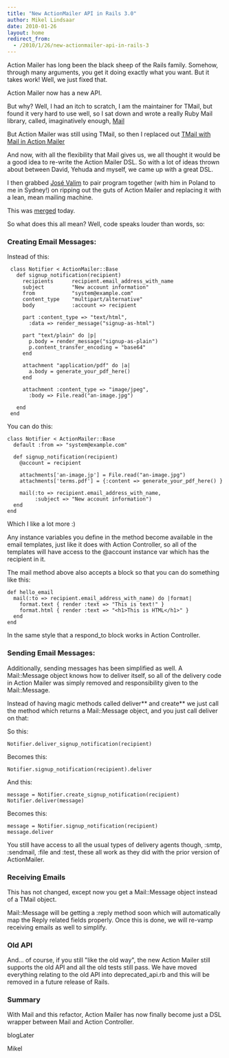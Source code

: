 ```yaml
---
title: "New ActionMailer API in Rails 3.0"
author: Mikel Lindsaar
date: 2010-01-26
layout: home
redirect_from:
  - /2010/1/26/new-actionmailer-api-in-rails-3
---
```

Action Mailer has long been the black sheep of the Rails family.
Somehow, through many arguments, you get it doing exactly what you want.
But it takes work! Well, we just fixed that.

Action Mailer now has a new API.

But why? Well, I had an itch to scratch, I am the maintainer for TMail,
but found it very hard to use well, so I sat down and wrote a really
Ruby Mail library, called, imaginatively enough,
[Mail](https://lindsaar.net/2010/1/23/mail-gem-version-2-released)

But Action Mailer was still using TMail, so then I replaced out [TMail
with Mail in Action
Mailer](https://lindsaar.net/2009/12/30/mail-in-actionmailer)

And now, with all the flexibility that Mail gives us, we all thought it
would be a good idea to re-write the Action Mailer DSL. So with a lot of
ideas thrown about between David, Yehuda and myself, we came up with a
great DSL.

I then grabbed [José Valim](http://blog.plataformatec.com.br/) to pair
program together (with him in Poland to me in Sydney!) on ripping out
the guts of Action Mailer and replacing it with a lean, mean mailing
machine.

This was
[merged](http://github.com/rails/rails/commit/abad097016bf5243e9812f6a031f421a986b09f7)
today.

So what does this all mean? Well, code speaks louder than words, so:

### Creating Email Messages:

Instead of this:

``` fixed
 class Notifier < ActionMailer::Base
   def signup_notification(recipient)
     recipients      recipient.email_address_with_name
     subject         "New account information"
     from            "system@example.com"
     content_type    "multipart/alternative"
     body            :account => recipient

     part :content_type => "text/html",
       :data => render_message("signup-as-html")

     part "text/plain" do |p|
       p.body = render_message("signup-as-plain")
       p.content_transfer_encoding = "base64"
     end

     attachment "application/pdf" do |a|
       a.body = generate_your_pdf_here()
     end

     attachment :content_type => "image/jpeg",
       :body => File.read("an-image.jpg")

   end
 end
```

You can do this:

``` fixed
class Notifier < ActionMailer::Base
  default :from => "system@example.com"

  def signup_notification(recipient)
    @account = recipient

    attachments['an-image.jp'] = File.read("an-image.jpg")
    attachments['terms.pdf'] = {:content => generate_your_pdf_here() }

    mail(:to => recipient.email_address_with_name,
         :subject => "New account information")
  end
end
```

Which I like a lot more :)

Any instance variables you define in the method become available in the
email templates, just like it does with Action Controller, so all of the
templates will have access to the \@account instance var which has the
recipient in it.

The mail method above also accepts a block so that you can do something
like this:

``` fixed
def hello_email
  mail(:to => recipient.email_address_with_name) do |format|
    format.text { render :text => "This is text!" }
    format.html { render :text => "<h1>This is HTML</h1>" }
  end
end
```

In the same style that a respond_to block works in Action Controller.

### Sending Email Messages:

Additionally, sending messages has been simplified as well. A
Mail::Message object knows how to deliver itself, so all of the delivery
code in Action Mailer was simply removed and responsibility given to the
Mail::Message.

Instead of having magic methods called deliver*\* and create*\* we just
call the method which returns a Mail::Message object, and you just call
deliver on that:

So this:

``` fixed
Notifier.deliver_signup_notification(recipient)
```

Becomes this:

``` fixed
Notifier.signup_notification(recipient).deliver
```

And this:

``` fixed
message = Notifier.create_signup_notification(recipient)
Notifier.deliver(message)
```

Becomes this:

``` fixed
message = Notifier.signup_notification(recipient)
message.deliver
```

You still have access to all the usual types of delivery agents though,
:smtp, :sendmail, :file and :test, these all work as they did with the
prior version of ActionMailer.

### Receiving Emails

This has not changed, except now you get a Mail::Message object instead
of a TMail object.

Mail::Message will be getting a :reply method soon which will
automatically map the Reply related fields properly. Once this is done,
we will re-vamp receiving emails as well to simplify.

### Old API

And... of course, if you still "like the old way", the new Action Mailer
still supports the old API and all the old tests still pass. We have
moved everything relating to the old API into deprecated_api.rb and this
will be removed in a future release of Rails.

### Summary

With Mail and this refactor, Action Mailer has now finally become just a
DSL wrapper between Mail and Action Controller.

blogLater

Mikel
